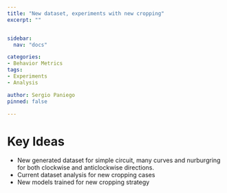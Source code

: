 ```yaml
---
title: "New dataset, experiments with new cropping"
excerpt: ""


sidebar:
  nav: "docs"

categories:
- Behavior Metrics
tags:
- Experiments
- Analysis

author: Sergio Paniego
pinned: false

---
```


# Key Ideas

* New generated dataset for simple circuit, many curves and nurburgring for both clockwise and anticlockwise directions.
* Current dataset analysis for new cropping cases
* New models trained for new cropping strategy


